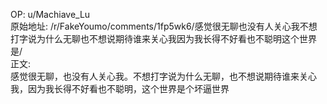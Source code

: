 
OP: u/Machiave_Lu  
原始地址: /r/FakeYoumo/comments/1fp5wk6/感觉很无聊也没有人关心我不想打字说为什么无聊也不想说期待谁来关心我因为我长得不好看也不聪明这个世界是/  
正文:  
感觉很无聊，也没有人关心我。不想打字说为什么无聊，也不想说期待谁来关心我，因为我长得不好看也不聪明，这个世界是个坏逼世界  

